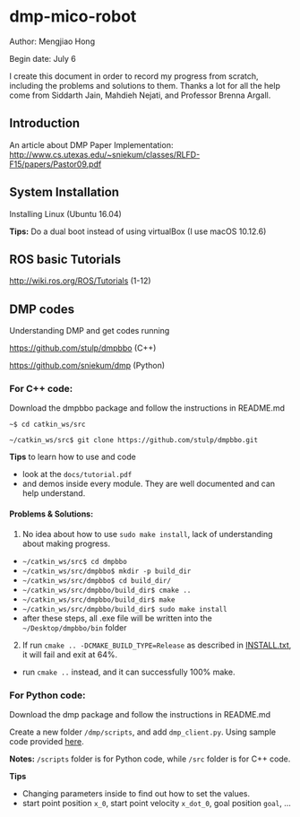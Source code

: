 # dmp-mico-robot
Author: Mengjiao Hong

Begin date: July 6

I create this document in order to record my progress from scratch, including the problems and solutions to them. Thanks a lot for all the help come from Siddarth Jain, Mahdieh Nejati, and Professor Brenna Argall.

## Introduction
An article about DMP Paper Implementation:
http://www.cs.utexas.edu/~sniekum/classes/RLFD-F15/papers/Pastor09.pdf

## System Installation
Installing Linux (Ubuntu 16.04)

**Tips:** Do a dual boot instead of using virtualBox (I use macOS 10.12.6)

## ROS basic Tutorials
http://wiki.ros.org/ROS/Tutorials (1-12)

## DMP codes
Understanding DMP and get codes running

https://github.com/stulp/dmpbbo (C++)

https://github.com/sniekum/dmp (Python)

### For C++ code:
Download the dmpbbo package and follow the instructions in README.md

`~$ cd catkin_ws/src`

`~/catkin_ws/src$ git clone https://github.com/stulp/dmpbbo.git`

**Tips** to learn how to use and code
+ look at the `docs/tutorial.pdf`
+ and demos inside every module. They are well documented and can help understand.

#### Problems & Solutions:
1. No idea about how to use `sudo make install`, lack of understanding about making progress.

+ `~/catkin_ws/src$ cd dmpbbo`
+ `~/catkin_ws/src/dmpbbo$ mkdir -p build_dir`
+ `~/catkin_ws/src/dmpbbo$ cd build_dir/`
+ `~/catkin_ws/src/dmpbbo/build_dir$ cmake ..`
+ `~/catkin_ws/src/dmpbbo/build_dir$ make`
+ `~/catkin_ws/src/dmpbbo/build_dir$ sudo make install`
+ after these steps, all .exe file will be written into the `~/Desktop/dmpbbo/bin` folder

2. If run `cmake .. -DCMAKE_BUILD_TYPE=Release` as described in [INSTALL.txt](https://github.com/stulp/dmpbbo/blob/master/LICENSE.txt), it will fail and exit at 64%.

+ run `cmake ..` instead, and it can successfully 100% make.

### For Python code:
Download the dmp package and follow the instructions in README.md

Create a new folder `/dmp/scripts`, and add `dmp_client.py`. Using sample code provided [here](http://www.ros.org/wiki/dmp).

**Notes:** `/scripts` folder is for Python code, while `/src` folder is for C++ code.

**Tips**
+ Changing parameters inside to find out how to set the values.
+ start point position `x_0`, start point velocity `x_dot_0`, goal position `goal`, ...
